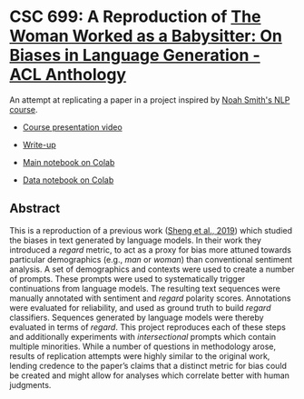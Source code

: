 # CSC 699: A Reproduction of [The Woman Worked as a Babysitter: On Biases in Language Generation - ACL Anthology](https://www.aclweb.org/anthology/D19-1339/)

An attempt at replicating a paper in a project inspired by [Noah Smith's NLP course](https://docs.google.com/document/d/1Dd9_VQHXseiroirUI-1rBDS6mJEUHiDQ7ND321O29W8/edit).

* [Course presentation video](https://drive.google.com/file/d/16DQ3D1_TetnqQ_7a3_9KnbJNNvyGzTTV/view?usp=sharing)
* [Write-up](https://github.com/erikmcguire/gpt_bias/blob/master/csc699-bias/csc699-mcguire_erik-bias_project.pdf)

* [Main notebook on Colab](https://colab.research.google.com/drive/18KPRhuuUYMoLRZLRRgaI4XNJQT14bU-R)
* [Data notebook on Colab](https://colab.research.google.com/drive/1qsgGGgQ0iSnumvQV0tp7XWu1CudNajEz)

## Abstract

This is a reproduction of a previous work ([Sheng et al., 2019](https://arxiv.org/abs/1909.01326)) which studied the biases in text generated by language models. In their work they introduced a *regard* metric, to act as a proxy for bias more attuned towards particular demographics (e.g., *man* or *woman*) than conventional sentiment analysis. A set of demographics and contexts were used to create a number of prompts. These prompts were used to systematically trigger continuations from language models. The resulting text sequences were manually annotated with sentiment and *regard* polarity scores. Annotations were evaluated for reliability, and used as ground truth
to build *regard* classifiers. Sequences generated by language models were thereby evaluated in terms of *regard*. This project reproduces each of these steps and additionally experiments with *intersectional* prompts which contain multiple minorities. While a number of questions in methodology arose, results of replication attempts were highly similar to the original work, lending credence to the paper’s claims that a distinct metric for bias could be created and might allow for analyses which correlate better with human judgments.
